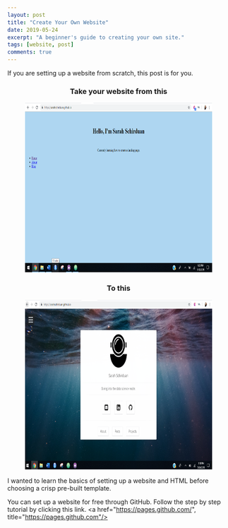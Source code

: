 ```yaml
---
layout: post
title: "Create Your Own Website"
date: 2019-05-24
excerpt: "A beginner's guide to creating your own site."
tags: [website, post]
comments: true
---
```


If you are setting up a website from scratch, this post is for you.

### <center>Take your website from this<center/>

<figure>
  <a href="/assets/img/beforeweb2.png"><img src="/assets/img/beforeweb2.png" style="width:683px; height:384px"></a>
</figure>

### <center>To this<center/>
<figure>
  <a href="/assets/img/afterweb.png"><img src="/assets/img/afterweb.png" style="width:683px; height:384px"></a>
</figure>

I wanted to learn the basics of setting up a website and HTML before choosing a crisp pre-built template.

You can set up a website for free through GitHub. Follow the step by step tutorial by clicking this link. <a href="https://pages.github.com/", title="https://pages.github.com"/>
